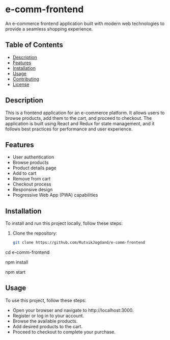 # e-comm-frontend

An e-commerce frontend application built with modern web technologies to provide a seamless shopping experience.

## Table of Contents

- [Description](#description)
- [Features](#features)
- [Installation](#installation)
- [Usage](#usage)
- [Contributing](#contributing)
- [License](#license)

## Description

This is a frontend application for an e-commerce platform. It allows users to browse products, add them to the cart, and proceed to checkout. The application is built using React and Redux for state management, and it follows best practices for performance and user experience.

## Features

- User authentication
- Browse products
- Product details page
- Add to cart
- Remove from cart
- Checkout process
- Responsive design
- Progressive Web App (PWA) capabilities

## Installation

To install and run this project locally, follow these steps:

1. Clone the repository:
   ```bash
   git clone https://github.com/RutvikJogdand/e-comm-frontend
cd e-comm-frontend

npm install

npm start

## Usage
To use this project, follow these steps:

- Open your browser and navigate to http://localhost:3000.
- Register or log in to your account.
- Browse the available products.
- Add desired products to the cart.
- Proceed to checkout to complete your purchase.